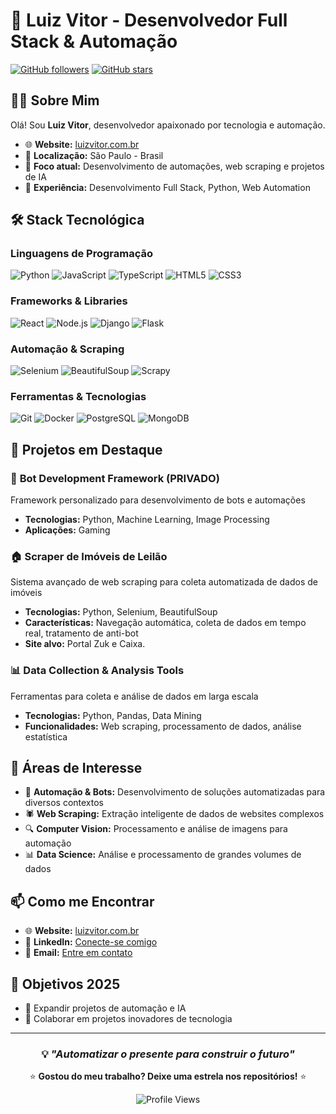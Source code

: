 # 🚀 Luiz Vitor - Desenvolvedor Full Stack & Automação

[![GitHub followers](https://img.shields.io/github/followers/fluiz-vitor?label=Followers&style=social)](https://github.com/fluiz-vitor)
[![GitHub stars](https://img.shields.io/github/stars/fluiz-vitor?label=Stars&style=social)](https://github.com/fluiz-vitor)

## 👨‍💻 Sobre Mim

Olá! Sou **Luiz Vitor**, desenvolvedor apaixonado por tecnologia e automação.

- 🌐 **Website:** [luizvitor.com.br](https://luizvitor.com.br)
- 📍 **Localização:** São Paulo - Brasil
- 🎯 **Foco atual:** Desenvolvimento de automações, web scraping e projetos de IA
- 💼 **Experiência:** Desenvolvimento Full Stack, Python, Web Automation

## 🛠️ Stack Tecnológica

### **Linguagens de Programação**
![Python](https://img.shields.io/badge/Python-3776AB?style=flat&logo=python&logoColor=white)
![JavaScript](https://img.shields.io/badge/JavaScript-F7DF1E?style=flat&logo=javascript&logoColor=black)
![TypeScript](https://img.shields.io/badge/TypeScript-007ACC?style=flat&logo=typescript&logoColor=white)
![HTML5](https://img.shields.io/badge/HTML5-E34F26?style=flat&logo=html5&logoColor=white)
![CSS3](https://img.shields.io/badge/CSS3-1572B6?style=flat&logo=css3&logoColor=white)

### **Frameworks & Libraries**
![React](https://img.shields.io/badge/React-61DAFB?style=flat&logo=react&logoColor=black)
![Node.js](https://img.shields.io/badge/Node.js-339933?style=flat&logo=node.js&logoColor=white)
![Django](https://img.shields.io/badge/Django-092E20?style=flat&logo=django&logoColor=white)
![Flask](https://img.shields.io/badge/Flask-000000?style=flat&logo=flask&logoColor=white)

### **Automação & Scraping**
![Selenium](https://img.shields.io/badge/Selenium-43B02A?style=flat&logo=selenium&logoColor=white)
![BeautifulSoup](https://img.shields.io/badge/BeautifulSoup-306998?style=flat&logo=python&logoColor=white)
![Scrapy](https://img.shields.io/badge/Scrapy-60A839?style=flat&logo=scrapy&logoColor=white)

### **Ferramentas & Tecnologias**
![Git](https://img.shields.io/badge/Git-F05032?style=flat&logo=git&logoColor=white)
![Docker](https://img.shields.io/badge/Docker-2496ED?style=flat&logo=docker&logoColor=white)
![PostgreSQL](https://img.shields.io/badge/PostgreSQL-316192?style=flat&logo=postgresql&logoColor=white)
![MongoDB](https://img.shields.io/badge/MongoDB-4EA94B?style=flat&logo=mongodb&logoColor=white)

## 🎯 Projetos em Destaque

### 🤖 **Bot Development Framework** (PRIVADO)
Framework personalizado para desenvolvimento de bots e automações
- **Tecnologias:** Python, Machine Learning, Image Processing
- **Aplicações:** Gaming
  
### 🏠 **Scraper de Imóveis de Leilão**
Sistema avançado de web scraping para coleta automatizada de dados de imóveis
- **Tecnologias:** Python, Selenium, BeautifulSoup
- **Características:** Navegação automática, coleta de dados em tempo real, tratamento de anti-bot
- **Site alvo:** Portal Zuk e Caixa.

### 📊 **Data Collection & Analysis Tools**
Ferramentas para coleta e análise de dados em larga escala
- **Tecnologias:** Python, Pandas, Data Mining
- **Funcionalidades:** Web scraping, processamento de dados, análise estatística

## 🎯 Áreas de Interesse

- 🤖 **Automação & Bots:** Desenvolvimento de soluções automatizadas para diversos contextos
- 🕷️ **Web Scraping:** Extração inteligente de dados de websites complexos
- 🔍 **Computer Vision:** Processamento e análise de imagens para automação
- 📊 **Data Science:** Análise e processamento de grandes volumes de dados

## 📫 Como me Encontrar

- 🌐 **Website:** [luizvitor.com.br](https://luizvitor.com.br)
- 💼 **LinkedIn:** [Conecte-se comigo](https://www.linkedin.com/in/luiz-vitor-fernandes-849b87229/)
- 📧 **Email:** [Entre em contato](mailto:luizvitor06@gmail.com)

## 🎯 Objetivos 2025

- 🚀 Expandir projetos de automação e IA
- 🤝 Colaborar em projetos inovadores de tecnologia

---

<div align="center">

### 💡 *"Automatizar o presente para construir o futuro"*

⭐ **Gostou do meu trabalho? Deixe uma estrela nos repositórios!** ⭐

![Profile Views](https://komarev.com/ghpvc/?username=fluiz-vitor&color=blueviolet&style=flat)

</div>
